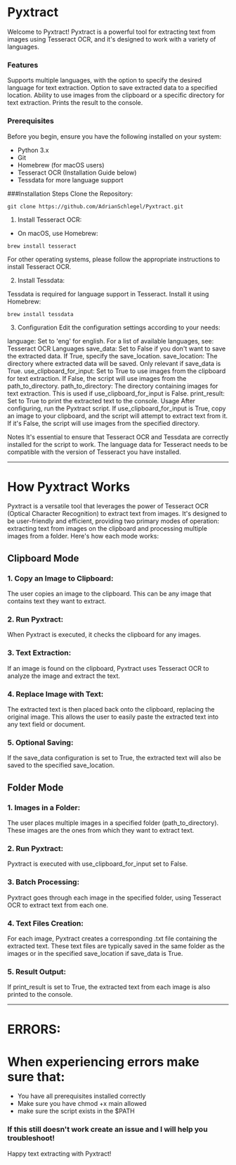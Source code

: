 # Pyxtract
Welcome to Pyxtract! Pyxtract is a powerful tool for extracting text from images using Tesseract OCR, and it's designed to work with a variety of languages.

### Features
Supports multiple languages, with the option to specify the desired language for text extraction.
Option to save extracted data to a specified location.
Ability to use images from the clipboard or a specific directory for text extraction.
Prints the result to the console.

### Prerequisites
Before you begin, ensure you have the following installed on your system:

- Python 3.x
- Git
- Homebrew (for macOS users)
- Tesseract OCR (Installation Guide below)
- Tessdata for more language support

###Installation Steps
Clone the Repository:

```git clone https://github.com/AdrianSchlegel/Pyxtract.git```

1. Install Tesseract OCR:

- On macOS, use Homebrew:

```brew install tesseract```

For other operating systems, please follow the appropriate instructions to install Tesseract OCR.

2. Install Tessdata:

Tessdata is required for language support in Tesseract. Install it using Homebrew:

```brew install tessdata```

3. Configuration
Edit the configuration settings according to your needs:

language: Set to 'eng' for english. For a list of available languages, see: Tesseract OCR Languages
save_data: Set to False if you don't want to save the extracted data. If True, specify the save_location.
save_location: The directory where extracted data will be saved. Only relevant if save_data is True.
use_clipboard_for_input: Set to True to use images from the clipboard for text extraction. If False, the script will use images from the path_to_directory.
path_to_directory: The directory containing images for text extraction. This is used if use_clipboard_for_input is False.
print_result: Set to True to print the extracted text to the console.
Usage
After configuring, run the Pyxtract script. If use_clipboard_for_input is True, copy an image to your clipboard, and the script will attempt to extract text from it. If it's False, the script will use images from the specified directory.

Notes
It's essential to ensure that Tesseract OCR and Tessdata are correctly installed for the script to work.
The language data for Tesseract needs to be compatible with the version of Tesseract you have installed.

______________________________________________________________________________________________________________

# How Pyxtract Works

Pyxtract is a versatile tool that leverages the power of Tesseract OCR (Optical Character Recognition) to extract text from images. It's designed to be user-friendly and efficient, providing two primary modes of operation: extracting text from images on the clipboard and processing multiple images from a folder. Here's how each mode works:

## Clipboard Mode

### 1. Copy an Image to Clipboard:
The user copies an image to the clipboard. This can be any image that contains text they want to extract.

### 2. Run Pyxtract:
When Pyxtract is executed, it checks the clipboard for any images.

### 3. Text Extraction:
If an image is found on the clipboard, Pyxtract uses Tesseract OCR to analyze the image and extract the text.

### 4. Replace Image with Text:
The extracted text is then placed back onto the clipboard, replacing the original image. This allows the user to easily paste the extracted text into any text field or document.

### 5. Optional Saving:
If the save_data configuration is set to True, the extracted text will also be saved to the specified save_location.


## Folder Mode

### 1. Images in a Folder:
The user places multiple images in a specified folder (path_to_directory). These images are the ones from which they want to extract text.

### 2. Run Pyxtract:
Pyxtract is executed with use_clipboard_for_input set to False.

### 3. Batch Processing:
Pyxtract goes through each image in the specified folder, using Tesseract OCR to extract text from each one.

### 4. Text Files Creation:
For each image, Pyxtract creates a corresponding .txt file containing the extracted text. These text files are typically saved in the same folder as the images or in the specified save_location if save_data is True.

### 5. Result Output:
If print_result is set to True, the extracted text from each image is also printed to the console.

______________________________________________________________________________________________________________

# ERRORS:

# When experiencing errors make sure that:
- You have all prerequisites installed correctly
- Make sure you have chmod +x main allowed
- make sure the script exists in the $PATH

### If this still doesn't work create an issue and I will help you troubleshoot!

Happy text extracting with Pyxtract!
